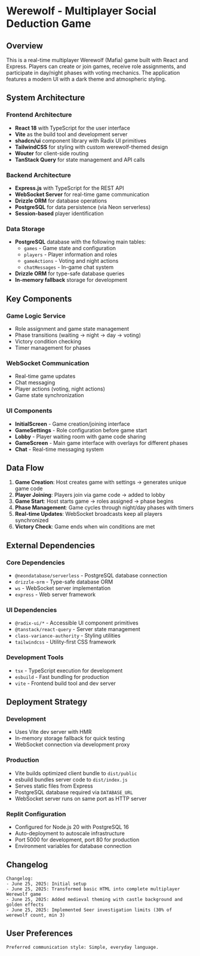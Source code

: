 # Werewolf - Multiplayer Social Deduction Game

## Overview

This is a real-time multiplayer Werewolf (Mafia) game built with React and Express. Players can create or join games, receive role assignments, and participate in day/night phases with voting mechanics. The application features a modern UI with a dark theme and atmospheric styling.

## System Architecture

### Frontend Architecture
- **React 18** with TypeScript for the user interface
- **Vite** as the build tool and development server
- **shadcn/ui** component library with Radix UI primitives
- **TailwindCSS** for styling with custom werewolf-themed design
- **Wouter** for client-side routing
- **TanStack Query** for state management and API calls

### Backend Architecture
- **Express.js** with TypeScript for the REST API
- **WebSocket Server** for real-time game communication
- **Drizzle ORM** for database operations
- **PostgreSQL** for data persistence (via Neon serverless)
- **Session-based** player identification

### Data Storage
- **PostgreSQL** database with the following main tables:
  - `games` - Game state and configuration
  - `players` - Player information and roles
  - `gameActions` - Voting and night actions
  - `chatMessages` - In-game chat system
- **Drizzle ORM** for type-safe database queries
- **In-memory fallback** storage for development

## Key Components

### Game Logic Service
- Role assignment and game state management
- Phase transitions (waiting → night → day → voting)
- Victory condition checking
- Timer management for phases

### WebSocket Communication
- Real-time game updates
- Chat messaging
- Player actions (voting, night actions)
- Game state synchronization

### UI Components
- **InitialScreen** - Game creation/joining interface
- **GameSettings** - Role configuration before game start
- **Lobby** - Player waiting room with game code sharing
- **GameScreen** - Main game interface with overlays for different phases
- **Chat** - Real-time messaging system

## Data Flow

1. **Game Creation**: Host creates game with settings → generates unique game code
2. **Player Joining**: Players join via game code → added to lobby
3. **Game Start**: Host starts game → roles assigned → phase begins
4. **Phase Management**: Game cycles through night/day phases with timers
5. **Real-time Updates**: WebSocket broadcasts keep all players synchronized
6. **Victory Check**: Game ends when win conditions are met

## External Dependencies

### Core Dependencies
- `@neondatabase/serverless` - PostgreSQL database connection
- `drizzle-orm` - Type-safe database ORM
- `ws` - WebSocket server implementation
- `express` - Web server framework

### UI Dependencies
- `@radix-ui/*` - Accessible UI component primitives
- `@tanstack/react-query` - Server state management
- `class-variance-authority` - Styling utilities
- `tailwindcss` - Utility-first CSS framework

### Development Tools
- `tsx` - TypeScript execution for development
- `esbuild` - Fast bundling for production
- `vite` - Frontend build tool and dev server

## Deployment Strategy

### Development
- Uses Vite dev server with HMR
- In-memory storage fallback for quick testing
- WebSocket connection via development proxy

### Production
- Vite builds optimized client bundle to `dist/public`
- esbuild bundles server code to `dist/index.js`
- Serves static files from Express
- PostgreSQL database required via `DATABASE_URL`
- WebSocket server runs on same port as HTTP server

### Replit Configuration
- Configured for Node.js 20 with PostgreSQL 16
- Auto-deployment to autoscale infrastructure
- Port 5000 for development, port 80 for production
- Environment variables for database connection

## Changelog

```
Changelog:
- June 25, 2025: Initial setup
- June 25, 2025: Transformed basic HTML into complete multiplayer Werewolf game
- June 25, 2025: Added medieval theming with castle background and golden effects
- June 25, 2025: Implemented Seer investigation limits (30% of werewolf count, min 3)
```

## User Preferences

```
Preferred communication style: Simple, everyday language.
```